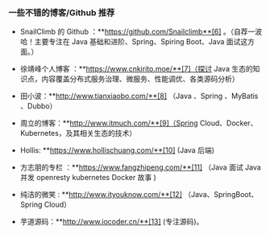 ### 一些不错的博客/Github 推荐

- SnailClimb 的 Github ：**https://github.com/Snailclimb**[6] 。（自荐一波哈！主要专注在 Java 基础和进阶、Spring、Spiring Boot、Java 面试这方面。）

- 徐靖峰个人博客 ：**https://www.cnkirito.moe/**[7]（探讨 Java 生态的知识点，内容覆盖分布式服务治理、微服务、性能调优、各类源码分析）

- 田小波：**http://www.tianxiaobo.com/**[8] （Java 、Spring 、MyBatis 、Dubbo）

- 周立的博客：**http://www.itmuch.com/**[9]（Spring Cloud、Docker、Kubernetes，及其相关生态的技术）

- Hollis: **https://www.hollischuang.com/**[10] (Java 后端)

- 方志朋的专栏 ：**https://www.fangzhipeng.com/**[11] （Java 面试 Java 并发 openresty kubernetes Docker 故事 )

- 纯洁的微笑 : **http://www.ityouknow.com/**[12] （Java、SpringBoot、Spring Cloud）

- 芋道源码：**http://www.iocoder.cn/**[13] (专注源码)。

  